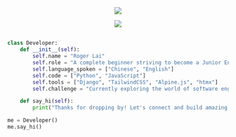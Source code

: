 <div align="center">
  <img src="https://readme-typing-svg.herokuapp.com/?lines=Welcome+to+my+GitHub&center=true&width=380&height=50">
</div>

<p align="center">
  <img src="https://visitor-badge.laobi.icu/badge?page_id=Roger-0227.Roger-0227">
</p>

<h2></h2>

```python
class Developer:
    def __init__(self):
        self.name = "Roger Lai"
        self.role = "A complete beginner striving to become a Junior Engineer."
        self.language_spoken = ["Chinese", "English"]
        self.code = ["Python", "JavaScript"]
        self.tools = ["Django", "TailwindCSS", "Alpine.js", "htmx"]
        self.challenge = "Currently exploring the world of software engineering and learning new things everyday."

    def say_hi(self):
        print("Thanks for dropping by! Let's connect and build amazing things together!")

me = Developer()
me.say_hi()
```
